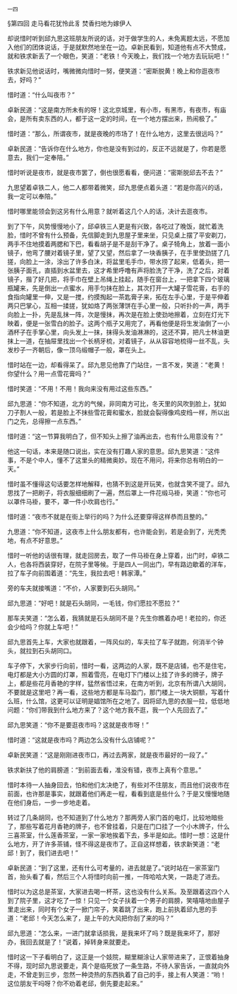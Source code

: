     一四 

   §第四回 走马看花犹怜此豸 焚香扫地为嫁伊人

   却说惜时听到邱九思这班朋友所说的话，对于做学生的人，未免离题太远，不愿加入他们的团体说话，于是就默然地坐在一边。卓新民看到，知道他有点不大赞成，就和铁求新丢了一个眼色，笑道：“老铁！今天晚上，我们找一个地方去玩玩吧！”

   铁求新见他说话时，嘴微微向惜时一努，便笑道：“密斯脱黄！晚上和你逛夜市去，好吗？”

   惜时道：“什么叫夜市？”

   卓新民道：“这是南方所未有的呀！这北京城里，有小市，有黑市，有夜市，有庙会，是所有卖东西的人，都于这一定的时间，在一个地方摆出来，热闹极了。”

   惜时道：“那么，所谓夜市，就是夜晚的市场了！在什么地方，这里去很远吗？”

   卓新民道：“告诉你在什么地方，你也是没有到过的，反正不远就是了，你若是愿意去，我们一定奉陪。”

   惜时听说是夜市，就是夜市罢了，倒也很愿看看，便问道：“密斯脱邱去不去？”

   九思望着卓铁二人，他二人都带着微笑，邱九思便点着头道：“若是你高兴的话，我一定可以奉陪。”

   惜时哪里能领会到这另有什么用意？就听着这几个人的话，决计去逛夜市。

   到了下午，风势慢慢地小了，邱卓铁三人更是有兴致，各吃过了晚饭，就忙着洗脸，惜时不曾有什么预备，先信脚走到九思屋子里来坐，只见桌上摆了平安剃刀，两手不住地摸着两腮和下巴，看看胡子是不是刮干净了。桌子犄角上，放着一面小镜子，他弯了腰对着镜子里，望了又望，然后拿了一块香胰子，在手里使劲搓了几搓，向脸上一涂，涂出了许多白沫，将盆里毛手巾，带水捞了起来，低着头，把一张胰子面孔，直插到水盆里去，这才希里呼噜有声将脸洗了干净，洗了之后，对着镜子，揩了好几把，将手巾在壁上吊绳上挂起，随手在窗台上，一把拿下四个玻璃瓶罐来，先是倒出一点蜜水，用手匀抹在脸上，其次打开一大罐子雪花膏，右手的食指向罐里一伸，又是一搅，约摸掏起一茶匙膏子来，拓在左手心里，于是平伸着两只巴掌心，互相一揉搓，犹如烙了两张薄饼在手心里一般，只听扑的一声，两手向脸上一扑，先是乱抹一阵，次是慢抹，再次是在脸上使劲地擦着，立刻在灯光下映着，便是一张雪白的脸子。这两个瓶子又用完了，再看他便是将生发油倒了一小酒杯子在手掌心里，向头发上一抹，抹得头发油淋淋的，这还不算，把凡士林油更抹上一道，在抽屉里找出一个长柄牙梳，对着镜子，从从容容地梳得一丝不乱，头发杪子一齐朝后，像一顶乌缎帽子一般，罩在头上。

   惜时站在一边，却看得呆了。邱九思见他靠了门站住，一言不发，笑道：“老黄！你望什么？用一点雪花膏吗？”

   惜时笑道：“不用！不用！我向来没有用过这些东西。”

   邱九思道：“你不知道，北方的气候，非同南方可比，冬天里的风吹到脸上，犹如刀子割人一般，若是脸上不抹些雪花膏和蜜水，脸就会裂得像鸡皮绉一样，所以出门之先，总得擦一点东西。”

   惜时道：“这一节算我明白了，但不知头上擦了油再出去，也有什么用意没有？”

   他这一句话，本来是随口说出，实在没有打趣人家的意思。邱九思笑道：“这件事，不是个中人，懂不了这里头的精微奥妙。现在不用问，将来你总有明白的一天。”

   惜时虽不懂得这句话要怎样地解释，也猜不到这是开玩笑，也就含笑不提了。邱九思找了一把刷子，将衣服细细刷了一遍，然后罩上一件花缎马褂，笑道：“你也可以罩件马褂，要不，罩一件小坎肩也行。”

   惜时道：“夜市不就是在街上举行的吗？为什么还要穿得这样恭而且整的。”

   九思道：“你不知道，这夜市上什么朋友都有，也许能会到，若是会到了，光秃秃地，有点不好意思。”

   惜时一听他的话很有理，就走回房去，取了一件马褂在身上穿着，出门时，卓铁二人，也各将西装穿好，在院子里等候。于是四人一同出门，早有路边歇着的洋车，拉了车子向前围着道：“先生，我拉去吧！韩家潭。”

   旁的车夫就接嘴道：“不价，人家要到石头胡同。”

   邱九思道：“好吧！就是石头胡同，一毛钱，你们愿拉不愿拉？”

   那车夫笑道：“怎么着，我猜就是石头胡同不是？先生你瞧着办吧！老拉的，你还会少给吗？你就上车吧！”

   邱九思首先上车，大家也就跟着，一阵风似的，车夫拉了车子就跑，何消半个钟头，就拉到石头胡同口。

   车子停下，大家步行向前，惜时一看，这两边的人家，既不是店铺，也不是住宅，电灯都是大小方圆的灯罩，照着雪亮，在电灯下门楼以上挂了许多的牌子，牌子上，都是些花月香艳的字样，猛然省悟过来，在南方听到，北京有所谓八大胡同，不要就是这里吧？再一看，这些地方都是车马盈门，那门楼上一块大铜额，写着什么班，什么馆，这更可以证明是娼馆所在之地了。因将邱九思的衣服一拉，低低地问题：“你们带我到什么地方来了？这个地方我不逛，我一个人先回去了。”

   邱九思笑道：“你不是要逛夜市吗？这就是夜市呀！”

   惜时道：“这就是夜市吗？两边怎么没有什么店铺呢？”

   卓新民笑道：“这是刚刚进夜市口，再过去两家，就是夜市最好的一段了。”

   铁求新扶了他的肩膀道：“到前面去看，准没有错，夜市上真有个意思。”

   惜时本待一人抽身回去，怕和他们太决绝了，有些对不住朋友，而且他们说夜市在前面，也许那是事实，就跟着他们再走一程，看看到底是些什么？于是又慢慢地随在他们身后，一步一步地走着。

   转过了几条胡同，也不知道到了什么地方？那两旁人家门首的电灯，比较地暗些了，那些写着花月香艳的牌子，也不曾挂着，只是在门口挂了一个小木牌子，什么三喜茶室，什么莲香茶室，一家一家地挨着下去，多半是如此。惜时一想：这是什么地方，开了许多茶铺，怪不得这是夜市了。正自这样想着，铁求新笑道：“老邱！到了，我们进去吧！”

   卓新民道：“到了这里，还有什么可考量的，进去就是了。”说时站在一家茶室门首，抬头看了看，然后三个人将惜时向前一推，一阵哈哈大笑，一路走了进去。

   惜时以为这总是茶室，大家进去喝一杯茶，这也没有什么关系。及至跟着这四个人到了院子里，这才吃了一惊！只见一个女子扶着一个男子的肩膀，笑嘻嘻地由屋子里走出来，同时有个女子一掀门帘子，笑着跳了出来，跑上前执着邱九思的手道：“老邱！今天怎么来了，是上午的大风把你刮了来的吗？”

   邱九思道：“怎么来，一进门就拿话损我，是我来坏了吗？既是我来坏了，那好办，我回去就是了！”说着，掉转身来就要走。

   惜时这一下子看明白了，这正是一个妓院，糊里糊涂让人家带进来了，正恨着抽身不得，现时邱九思说要走，真个是临死放了一条生路，不待人家告诉，一直就向外走，不曾走到三步，忽然一种烫热的东西执着了自己的手，接上有人笑道：“哟！这位朋友干吗呀？你不劝着老邱，倒先要走起来。”

